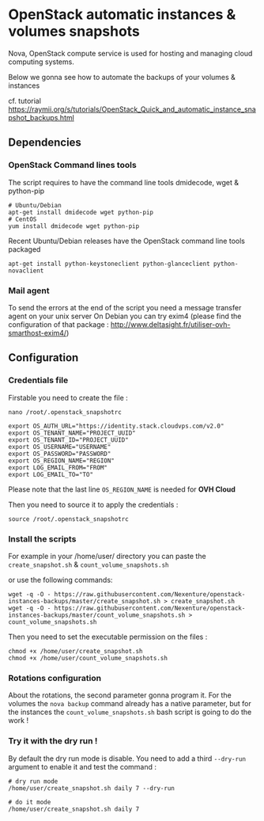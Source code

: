 # OpenStack automatic instances & volumes snapshots
Nova, OpenStack compute service is used for hosting and managing cloud computing systems.

Below we gonna see how to automate the backups of your volumes & instances

cf. tutorial
https://raymii.org/s/tutorials/OpenStack_Quick_and_automatic_instance_snapshot_backups.html

## Dependencies
### OpenStack Command lines tools

The script requires to have the command line tools dmidecode, wget & python-pip

```
# Ubuntu/Debian
apt-get install dmidecode wget python-pip
# CentOS
yum install dmidecode wget python-pip
```

Recent Ubuntu/Debian releases have the OpenStack command line tools packaged

```
apt-get install python-keystoneclient python-glanceclient python-novaclient
```

### Mail agent
To send the errors at the end of the script you need a message transfer agent on your unix server
On Debian you can try exim4 (please find the configuration of that package : http://www.deltasight.fr/utiliser-ovh-smarthost-exim4/)

## Configuration
### Credentials file
Firstable you need to create the file :

```
nano /root/.openstack_snapshotrc

export OS_AUTH_URL="https://identity.stack.cloudvps.com/v2.0"
export OS_TENANT_NAME="PROJECT_UUID"
export OS_TENANT_ID="PROJECT_UUID"
export OS_USERNAME="USERNAME"
export OS_PASSWORD="PASSWORD"
export OS_REGION_NAME="REGION"
export LOG_EMAIL_FROM="FROM"
export LOG_EMAIL_TO="TO"
```
Please note that the last line `OS_REGION_NAME` is needed for **OVH Cloud**

Then you need to source it to apply the credentials :

```
source /root/.openstack_snapshotrc
```

### Install the scripts

For example in your /home/user/ directory you can paste the `create_snapshot.sh` & `count_volume_snapshots.sh`

or use the following commands:

```
wget -q -O - https://raw.githubusercontent.com/Nexenture/openstack-instances-backups/master/create_snapshot.sh > create_snapshot.sh
wget -q -O - https://raw.githubusercontent.com/Nexenture/openstack-instances-backups/master/count_volume_snapshots.sh > count_volume_snapshots.sh
```

Then you need to set the executable permission on the files :
```
chmod +x /home/user/create_snapshot.sh
chmod +x /home/user/count_volume_snapshots.sh
```

### Rotations configuration
About the rotations, the second parameter gonna program it.
For the volumes the `nova backup` command already has a native parameter, but for the instances the `count_volume_snapshots.sh` bash script is going to do the work !

### Try it with the dry run !
By default the dry run mode is disable. You need to add a third `--dry-run` argument to enable it and test the command :

```
# dry run mode
/home/user/create_snapshot.sh daily 7 --dry-run

# do it mode
/home/user/create_snapshot.sh daily 7
```
